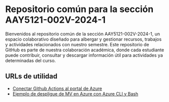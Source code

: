 Repositorio común para la sección AAY5121-002V-2024-1
========================
Bienvenidos al repositorio común de la sección AAY5121-002V-2024-1, un espacio colaborativo diseñado para albergar y gestionar recursos, trabajos y actividades relacionados con nuestro semestre. Este repositorio de GitHub es parte de nuestra colaboración académica, donde cada estudiante puede contribuir, consultar y descargar información útil para actividades ya determinadas del curso.


URLs de utilidad
-------------------------
- [Conectar Github Actions al portal de Azure](https://learn.microsoft.com/es-es/azure/developer/github/connect-from-azure?tabs=azure-portal%2Clinux#use-the-azure-login-action-with-a-service-principal-secret)
- [Ejemplo de despligue de MV en Azure con Azure CLI y Bash](https://github.com/v-teacher/AAY5121-002V-2024-1/blob/main/vm-deploy.sh)

